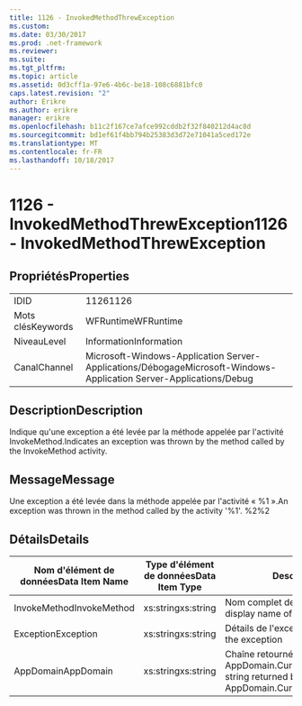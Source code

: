 ```yaml
---
title: 1126 - InvokedMethodThrewException
ms.custom: 
ms.date: 03/30/2017
ms.prod: .net-framework
ms.reviewer: 
ms.suite: 
ms.tgt_pltfrm: 
ms.topic: article
ms.assetid: 0d3cff1a-97e6-4b6c-be18-108c6881bfc0
caps.latest.revision: "2"
author: Erikre
ms.author: erikre
manager: erikre
ms.openlocfilehash: b11c2f167ce7afce992cddb2f32f840212d4ac8d
ms.sourcegitcommit: bd1ef61f4bb794b25383d3d72e71041a5ced172e
ms.translationtype: MT
ms.contentlocale: fr-FR
ms.lasthandoff: 10/18/2017
---
```

# <a name="1126---invokedmethodthrewexception"></a><span data-ttu-id="6b25a-102">1126 - InvokedMethodThrewException</span><span class="sxs-lookup"><span data-stu-id="6b25a-102">1126 - InvokedMethodThrewException</span></span>
## <a name="properties"></a><span data-ttu-id="6b25a-103">Propriétés</span><span class="sxs-lookup"><span data-stu-id="6b25a-103">Properties</span></span>  
  
|||  
|-|-|  
|<span data-ttu-id="6b25a-104">ID</span><span class="sxs-lookup"><span data-stu-id="6b25a-104">ID</span></span>|<span data-ttu-id="6b25a-105">1126</span><span class="sxs-lookup"><span data-stu-id="6b25a-105">1126</span></span>|  
|<span data-ttu-id="6b25a-106">Mots clés</span><span class="sxs-lookup"><span data-stu-id="6b25a-106">Keywords</span></span>|<span data-ttu-id="6b25a-107">WFRuntime</span><span class="sxs-lookup"><span data-stu-id="6b25a-107">WFRuntime</span></span>|  
|<span data-ttu-id="6b25a-108">Niveau</span><span class="sxs-lookup"><span data-stu-id="6b25a-108">Level</span></span>|<span data-ttu-id="6b25a-109">Information</span><span class="sxs-lookup"><span data-stu-id="6b25a-109">Information</span></span>|  
|<span data-ttu-id="6b25a-110">Canal</span><span class="sxs-lookup"><span data-stu-id="6b25a-110">Channel</span></span>|<span data-ttu-id="6b25a-111">Microsoft-Windows-Application Server-Applications/Débogage</span><span class="sxs-lookup"><span data-stu-id="6b25a-111">Microsoft-Windows-Application Server-Applications/Debug</span></span>|  
  
## <a name="description"></a><span data-ttu-id="6b25a-112">Description</span><span class="sxs-lookup"><span data-stu-id="6b25a-112">Description</span></span>  
 <span data-ttu-id="6b25a-113">Indique qu'une exception a été levée par la méthode appelée par l'activité InvokeMethod.</span><span class="sxs-lookup"><span data-stu-id="6b25a-113">Indicates an exception was thrown by the method called by the InvokeMethod activity.</span></span>  
  
## <a name="message"></a><span data-ttu-id="6b25a-114">Message</span><span class="sxs-lookup"><span data-stu-id="6b25a-114">Message</span></span>  
 <span data-ttu-id="6b25a-115">Une exception a été levée dans la méthode appelée par l'activité « %1 ».</span><span class="sxs-lookup"><span data-stu-id="6b25a-115">An exception was thrown in the method called by the activity '%1'.</span></span> <span data-ttu-id="6b25a-116">%2</span><span class="sxs-lookup"><span data-stu-id="6b25a-116">%2</span></span>  
  
## <a name="details"></a><span data-ttu-id="6b25a-117">Détails</span><span class="sxs-lookup"><span data-stu-id="6b25a-117">Details</span></span>  
  
|<span data-ttu-id="6b25a-118">Nom d'élément de données</span><span class="sxs-lookup"><span data-stu-id="6b25a-118">Data Item Name</span></span>|<span data-ttu-id="6b25a-119">Type d'élément de données</span><span class="sxs-lookup"><span data-stu-id="6b25a-119">Data Item Type</span></span>|<span data-ttu-id="6b25a-120">Description</span><span class="sxs-lookup"><span data-stu-id="6b25a-120">Description</span></span>|  
|--------------------|--------------------|-----------------|  
|<span data-ttu-id="6b25a-121">InvokeMethod</span><span class="sxs-lookup"><span data-stu-id="6b25a-121">InvokeMethod</span></span>|<span data-ttu-id="6b25a-122">xs:string</span><span class="sxs-lookup"><span data-stu-id="6b25a-122">xs:string</span></span>|<span data-ttu-id="6b25a-123">Nom complet de l'activité InvokeMethod.</span><span class="sxs-lookup"><span data-stu-id="6b25a-123">The display name of the InvokeMethod activity.</span></span>|  
|<span data-ttu-id="6b25a-124">Exception</span><span class="sxs-lookup"><span data-stu-id="6b25a-124">Exception</span></span>|<span data-ttu-id="6b25a-125">xs:string</span><span class="sxs-lookup"><span data-stu-id="6b25a-125">xs:string</span></span>|<span data-ttu-id="6b25a-126">Détails de l'exception</span><span class="sxs-lookup"><span data-stu-id="6b25a-126">The exception details for the exception</span></span>|  
|<span data-ttu-id="6b25a-127">AppDomain</span><span class="sxs-lookup"><span data-stu-id="6b25a-127">AppDomain</span></span>|<span data-ttu-id="6b25a-128">xs:string</span><span class="sxs-lookup"><span data-stu-id="6b25a-128">xs:string</span></span>|<span data-ttu-id="6b25a-129">Chaîne retournée par AppDomain.CurrentDomain.FriendlyName.</span><span class="sxs-lookup"><span data-stu-id="6b25a-129">The string returned by AppDomain.CurrentDomain.FriendlyName.</span></span>|
